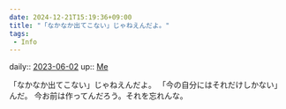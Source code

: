 ```yaml
---
date: 2024-12-21T15:19:36+09:00
title: "「なかなか出てこない」じゃねえんだよ。"
tags:
 - Info
---
```


daily:: [2023-06-02](/Daily_Note/2023-06-02.md)
up:: [Me](../Bar/Novel/Chaos/Me.md)

「なかなか出てこない」じゃねえんだよ。
「今の自分にはそれだけしかない」んだ。
今お前は作ってんだろう。それを忘れんな。
